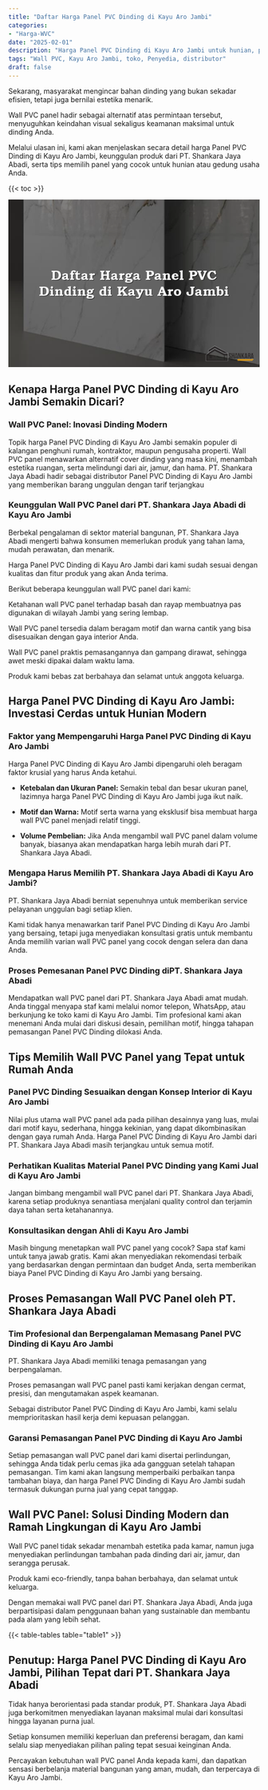 ```yaml
---
title: "Daftar Harga Panel PVC Dinding di Kayu Aro Jambi"
categories: 
- "Harga-WVC"
date: "2025-02-01"
description: "Harga Panel PVC Dinding di Kayu Aro Jambi untuk hunian, perkantoran, dan toko. Produk berkualitas, variasi motif, variasi warna elegan, dengan servis instalasi dikerjakan oleh tenaga ahli berpengalaman dan garansi resmi!|Servis penyediaan Panel PVC Dinding di Kayu Aro Jambi untuk keperluan rumah, perkantoran, maupun toko, dengan produk unggulan dan instalasi oleh tim ahli serta jaminan resmi.|Solusi Panel PVC Dinding di Kayu Aro Jambi yang terbukti untuk tempat tinggal, perkantoran, serta toko, bersama panel berkualitas dan penempatan oleh tim ahli serta jaminan resmi.|Penyediaan Panel PVC Dinding di Kayu Aro Jambi bagi hunian, perkantoran, serta ritel, beserta produk berkualitas dan penempatan dikerjakan oleh teknisi berpengalaman, disertai beserta jaminan resmi.}"
tags: "Wall PVC, Kayu Aro Jambi, toko, Penyedia, distributor"
draft: false
---
```


Sekarang, masyarakat mengincar bahan dinding yang bukan sekadar efisien, tetapi juga bernilai estetika menarik.

Wall PVC panel hadir sebagai alternatif atas permintaan tersebut, menyuguhkan keindahan visual sekaligus keamanan maksimal untuk dinding Anda.

Melalui ulasan ini, kami akan menjelaskan secara detail harga Panel PVC Dinding di Kayu Aro Jambi, keunggulan produk dari PT. Shankara Jaya Abadi, serta tips memilih panel yang cocok untuk hunian atau gedung usaha Anda.

{{< toc >}}

![Daftar Harga Panel PVC Dinding di Kayu Aro Jambi](/images/Harga-WVC/Daftar-Harga-Panel-PVC-Dinding-di-Kayu-Aro-Jambi.png)


## Kenapa Harga Panel PVC Dinding di Kayu Aro Jambi Semakin Dicari?

### Wall PVC Panel: Inovasi Dinding Modern

Topik harga Panel PVC Dinding di Kayu Aro Jambi semakin populer di kalangan penghuni rumah, kontraktor, maupun pengusaha properti. Wall PVC panel menawarkan alternatif cover dinding yang masa kini, menambah estetika ruangan, serta melindungi dari air, jamur, dan hama. PT. Shankara Jaya Abadi hadir sebagai distributor Panel PVC Dinding di Kayu Aro Jambi yang memberikan barang unggulan dengan tarif terjangkau

### Keunggulan Wall PVC Panel dari PT. Shankara Jaya Abadi di Kayu Aro Jambi

Berbekal pengalaman di sektor material bangunan, PT. Shankara Jaya Abadi mengerti bahwa konsumen memerlukan produk yang tahan lama, mudah perawatan, dan menarik.

Harga Panel PVC Dinding di Kayu Aro Jambi dari kami sudah sesuai dengan kualitas dan fitur produk yang akan Anda terima.

Berikut beberapa keunggulan wall PVC panel dari kami:

Ketahanan wall PVC panel terhadap basah dan rayap membuatnya pas digunakan di wilayah Jambi yang sering lembap.

Wall PVC panel tersedia dalam beragam motif dan warna cantik yang bisa disesuaikan dengan gaya interior Anda.

Wall PVC panel praktis pemasangannya dan gampang dirawat, sehingga awet meski dipakai dalam waktu lama.

Produk kami bebas zat berbahaya dan selamat untuk anggota keluarga.

## Harga Panel PVC Dinding di Kayu Aro Jambi: Investasi Cerdas untuk Hunian Modern

### Faktor yang Mempengaruhi Harga Panel PVC Dinding di Kayu Aro Jambi

Harga Panel PVC Dinding di Kayu Aro Jambi dipengaruhi oleh beragam faktor krusial yang harus Anda ketahui.

- **Ketebalan dan Ukuran Panel:** Semakin tebal dan besar ukuran panel, lazimnya harga Panel PVC Dinding di Kayu Aro Jambi juga ikut naik.

- **Motif dan Warna:** Motif serta warna yang eksklusif bisa membuat harga wall PVC panel menjadi relatif tinggi.

- **Volume Pembelian:** Jika Anda mengambil wall PVC panel dalam volume banyak, biasanya akan mendapatkan harga lebih murah dari PT. Shankara Jaya Abadi.

### Mengapa Harus Memilih PT. Shankara Jaya Abadi di Kayu Aro Jambi?

PT. Shankara Jaya Abadi berniat sepenuhnya untuk memberikan service pelayanan unggulan bagi setiap klien.

Kami tidak hanya menawarkan tarif Panel PVC Dinding di Kayu Aro Jambi yang bersaing, tetapi juga menyediakan konsultasi gratis untuk membantu Anda memilih varian wall PVC panel yang cocok dengan selera dan dana Anda.

### Proses Pemesanan Panel PVC Dinding diPT. Shankara Jaya Abadi

Mendapatkan wall PVC panel dari PT. Shankara Jaya Abadi amat mudah. Anda tinggal menyapa staf kami melalui nomor telepon, WhatsApp, atau berkunjung ke toko kami di Kayu Aro Jambi. Tim profesional kami akan menemani Anda mulai dari diskusi desain, pemilihan motif, hingga tahapan pemasangan Panel PVC Dinding dilokasi Anda.

## Tips Memilih Wall PVC Panel yang Tepat untuk Rumah Anda

### Panel PVC Dinding Sesuaikan dengan Konsep Interior di Kayu Aro Jambi

Nilai plus utama wall PVC panel ada pada pilihan desainnya yang luas, mulai dari motif kayu, sederhana, hingga kekinian, yang dapat dikombinasikan dengan gaya rumah Anda. Harga Panel PVC Dinding di Kayu Aro Jambi dari PT. Shankara Jaya Abadi masih terjangkau untuk semua motif.

### Perhatikan Kualitas Material Panel PVC Dinding yang Kami Jual di Kayu Aro Jambi

Jangan bimbang mengambil wall PVC panel dari PT. Shankara Jaya Abadi, karena setiap produknya senantiasa menjalani quality control dan terjamin daya tahan serta ketahanannya.

### Konsultasikan dengan Ahli di Kayu Aro Jambi

Masih bingung menetapkan wall PVC panel yang cocok? Sapa staf kami untuk tanya jawab gratis. Kami akan menyediakan rekomendasi terbaik yang berdasarkan dengan permintaan dan budget Anda, serta memberikan biaya Panel PVC Dinding di Kayu Aro Jambi yang bersaing.

## Proses Pemasangan Wall PVC Panel oleh PT. Shankara Jaya Abadi

### Tim Profesional dan Berpengalaman Memasang Panel PVC Dinding di Kayu Aro Jambi

PT. Shankara Jaya Abadi memiliki tenaga pemasangan yang berpengalaman.

Proses pemasangan wall PVC panel pasti kami kerjakan dengan cermat, presisi, dan mengutamakan aspek keamanan.

Sebagai distributor Panel PVC Dinding di Kayu Aro Jambi, kami selalu memprioritaskan hasil kerja demi kepuasan pelanggan.

### Garansi Pemasangan Panel PVC Dinding di Kayu Aro Jambi

Setiap pemasangan wall PVC panel dari kami disertai perlindungan, sehingga Anda tidak perlu cemas jika ada gangguan setelah tahapan pemasangan. Tim kami akan langsung memperbaiki perbaikan tanpa tambahan biaya, dan harga Panel PVC Dinding di Kayu Aro Jambi sudah termasuk dukungan purna jual yang cepat tanggap.

## Wall PVC Panel: Solusi Dinding Modern dan Ramah Lingkungan di Kayu Aro Jambi

Wall PVC panel tidak sekadar menambah estetika pada kamar, namun juga menyediakan perlindungan tambahan pada dinding dari air, jamur, dan serangga perusak.

Produk kami eco-friendly, tanpa bahan berbahaya, dan selamat untuk keluarga.

Dengan memakai wall PVC panel dari PT. Shankara Jaya Abadi, Anda juga berpartisipasi dalam penggunaan bahan yang sustainable dan membantu pada alam yang lebih sehat.

{{< table-tables table="table1" >}}

## Penutup: Harga Panel PVC Dinding di Kayu Aro Jambi, Pilihan Tepat dari PT. Shankara Jaya Abadi

Tidak hanya berorientasi pada standar produk, PT. Shankara Jaya Abadi juga berkomitmen menyediakan layanan maksimal mulai dari konsultasi hingga layanan purna jual.

Setiap konsumen memiliki keperluan dan preferensi beragam, dan kami selalu siap menyediakan pilihan paling tepat sesuai keinginan Anda.

Percayakan kebutuhan wall PVC panel Anda kepada kami, dan dapatkan sensasi berbelanja material bangunan yang aman, mudah, dan terpercaya di Kayu Aro Jambi.